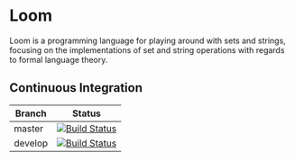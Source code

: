 # Loom

Loom is a programming language for playing around with sets and strings,
focusing on the implementations of set and string operations with regards to
formal language theory.


## Continuous Integration

| Branch  | Status                                                                                                   |
| ------- |:--------------------------------------------------------------------------------------------------------:|
| master  | [![Build Status](https://travis-ci.org/Murto/loom.svg?branch=master)](https://travis-ci.org/Murto/loom)  |
| develop | [![Build Status](https://travis-ci.org/Murto/loom.svg?branch=develop)](https://travis-ci.org/Murto/loom) |

